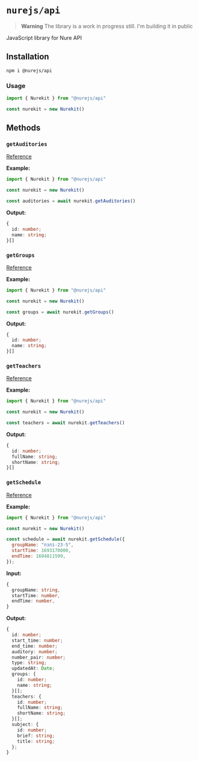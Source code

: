 # `nurejs/api`

> **Warning**
> The library is a work in progress still. I'm building it in public

JavaScript library for Nure API

## Installation

```shell
npm i @nurejs/api
```

### Usage

```js
import { Nurekit } from "@nurejs/api"

const nurekit = new Nurekit()
```

## Methods

### `getAuditories`

[Reference](https://nure-dev.pp.ua/#%D0%B7%D0%B0%D0%BF%D0%B8%D1%82-%D0%BD%D0%B0-%D0%B0%D1%83%D0%B4%D0%B8%D1%82%D0%BE%D1%80%D1%96%D1%97)

**Example:**

```js
import { Nurekit } from "@nurejs/api"

const nurekit = new Nurekit()

const auditories = await nurekit.getAuditories()
```

**Output:**

```ts
{
  id: number;
  name: string;
}[]
```

### `getGroups`

[Reference](https://nure-dev.pp.ua/#%D0%B7%D0%B0%D0%BF%D0%B8%D1%82-%D0%BD%D0%B0-%D0%B3%D1%80%D1%83%D0%BF%D0%B8)

**Example:**

```js
import { Nurekit } from "@nurejs/api"

const nurekit = new Nurekit()

const groups = await nurekit.getGroups()
```

**Output:**

```ts
{
  id: number;
  name: string;
}[]
```

### `getTeachers`

[Reference](https://nure-dev.pp.ua/#%D0%B7%D0%B0%D0%BF%D0%B8%D1%82-%D0%BD%D0%B0-%D0%B2%D0%B8%D0%BA%D0%BB%D0%B0%D0%B4%D0%B0%D1%87%D1%96%D0%B2)

**Example:**

```js
import { Nurekit } from "@nurejs/api"

const nurekit = new Nurekit()

const teachers = await nurekit.getTeachers()
```

**Output:**

```ts
{
  id: number;
  fullName: string;
  shortName: string;
}[]
```

### `getSchedule`

[Reference](https://nure-dev.pp.ua/#%D0%B7%D0%B0%D0%BF%D0%B8%D1%82-%D0%BD%D0%B0-%D1%80%D0%BE%D0%B7%D0%BA%D0%BB%D0%B0%D0%B4)

**Example:**

```js
import { Nurekit } from "@nurejs/api"

const nurekit = new Nurekit()

const schedule = await nurekit.getSchedule({
  groupName: "пзпі-23-5",
  startTime: 1693170000,
  endTime: 1694811599,
});
```

**Input:**

```ts
{
  groupName: string,
  startTime: number,
  endTime: number,
}
```

**Output:**

```ts
{
  id: number;
  start_time: number;
  end_time: number;
  auditory: number;
  number_pair: number;
  type: string;
  updatedAt: Date;
  groups: {
    id: number;
    name: string;
  }[];
  teachers: {
    id: number;
    fullName: string;
    shortName: string;
  }[];
  subject: {
    id: number;
    brief: string;
    title: string;
  };
}
```
